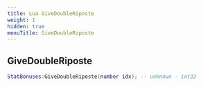 ```yaml
---
title: Lua GiveDoubleRiposte
weight: 1
hidden: true
menuTitle: GiveDoubleRiposte
---
```

## GiveDoubleRiposte
```lua
StatBonuses:GiveDoubleRiposte(number idx); -- unknown - int32
```